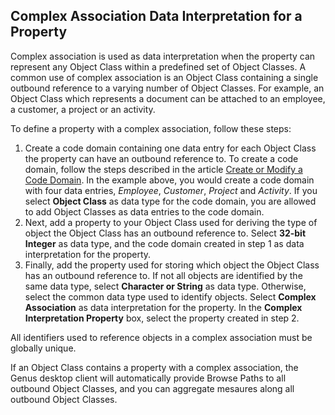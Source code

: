 ## Complex Association Data Interpretation for a Property

Complex association is used as data interpretation when the property can represent any Object Class within a predefined set of Object Classes. A common use of complex association is an Object Class containing a single outbound reference to a varying number of Object Classes. For example, an Object Class which represents a document can be attached to an employee, a customer, a project or an activity.

To define a property with a complex association, follow these steps:

1.  Create a code domain containing one data entry for each Object Class the property can have an outbound reference to. To create a code domain, follow the steps described in the article [Create or Modify a Code Domain](../data/object-class/create-or-modify-a-code-domain.md). In the example above, you would create a code domain with four data entries, _Employee_, _Customer_, _Project_ and _Activity_. If you select **Object Class** as data type for the code domain, you are allowed to add Object Classes as data entries to the code domain.
2.  Next, add a property to your Object Class used for deriving the type of object the Object Class has an outbound reference to. Select **32-bit Integer** as data type, and the code domain created in step 1 as data interpretation for the property.
3.  Finally, add the property used for storing which object the Object Class has an outbound reference to. If not all objects are identified by the same data type, select **Character or String** as data type. Otherwise, select the common data type used to identify objects. Select **Complex Association** as data interpretation for the property. In the **Complex Interpretation Property** box, select the property created in step 2.

All identifiers used to reference objects in a complex association must be globally unique.

If an Object Class contains a property with a complex association, the Genus desktop client will automatically provide Browse Paths to all outbound Object Classes, and you can aggregate mesaures along all outbound Object Classes.